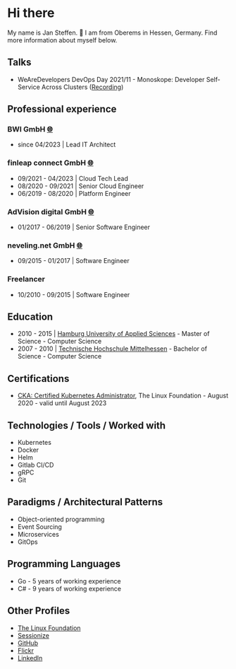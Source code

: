 # Hi there

My name is Jan Steffen. :wave: I am from Oberems in Hessen, Germany. Find more information about myself below.

## Talks

* WeAreDevelopers DevOps Day 2021/11 - Monoskope: Developer Self-Service Across Clusters ([Recording](https://youtu.be/8FPXqjwSMdI?t=7339))

## Professional experience

### BWI GmbH [🌐](https://www.bwi.de)

* since 04/2023 | Lead IT Architect

### finleap connect GmbH [🌐](https://connect.finleap.com/)

* 09/2021 - 04/2023 | Cloud Tech Lead
* 08/2020 - 09/2021 | Senior Cloud Engineer
* 06/2019 - 08/2020 | Platform Engineer

### AdVision digital GmbH [🌐](https://www.advision-digital.de/)

* 01/2017 - 06/2019 | Senior Software Engineer

### neveling.net GmbH [🌐](https://nevelingreply.de/)

* 09/2015 - 01/2017 | Software Engineer

### Freelancer

* 10/2010 - 09/2015 | Software Engineer

## Education

* 2010 - 2015 | [Hamburg University of Applied Sciences](https://www.haw-hamburg.de/) - Master of Science - Computer Science
* 2007 - 2010 | [Technische Hochschule Mittelhessen](https://www.thm.de/) - Bachelor of Science - Computer Science

## Certifications

* [CKA: Certified Kubernetes Administrator](https://www.credly.com/badges/d8f8a602-844d-43b0-b7e5-c9c5243aaaea), The Linux Foundation - August 2020 - valid until August 2023

## Technologies / Tools / Worked with

* Kubernetes
* Docker
* Helm
* Gitlab CI/CD
* gRPC
* Git

## Paradigms / Architectural Patterns

* Object-oriented programming
* Event Sourcing
* Microservices
* GitOps

## Programming Languages

* Go - 5 years of working experience
* C# - 9 years of working experience

## Other Profiles

* [The Linux Foundation](https://openprofile.dev/profile/jan.steffen)
* [Sessionize](https://sessionize.com/jast-bytes/)
* [GitHub](https://github.com/jastBytes)
* [Flickr](https://www.flickr.com/photos/iss0iss0/)
* [LinkedIn](https://de.linkedin.com/in/jastbytes)
